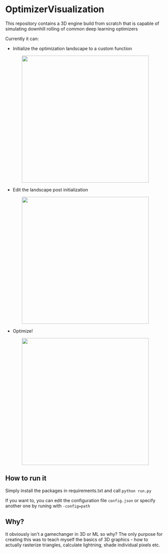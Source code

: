# OptimizerVisualization
This repository contains a 3D engine build from scratch that is capable of simulating downhill rolling of common deep learning optimizers

Currently it can:
- Initialize the optimization landscape to a custom function

 <p align="center">
<img src="https://github.com/SzymonOzog/OptimizerVisualization/assets/58388001/48144c91-032f-4e48-a438-10319b79b285"  width="400" />
 </p>

- Edit the landscape post initialization
<p align="center">
<img src="https://github.com/SzymonOzog/OptimizerVisualization/assets/58388001/64200395-3c2d-4742-a6fc-4fab36bf81be"  width="400" />
</p>

- Optimize!
<p align="center">
<img src="https://github.com/SzymonOzog/OptimizerVisualization/assets/58388001/03960d33-0a6b-4849-a9da-33e118d36ec9"  width="400" />
</p>

## How to run it
Simply install the packages in requirements.txt and call `python run.py`

If you want to, you can edit the configuration file `config.json` or specify another one by runing with `-config=path`

## Why?
It obviously isn't a gamechanger in 3D or ML so why? The only purpose for creating this was to teach myself the basics of 3D graphics - how to actually rasterize triangles, calculate lightning, shade individual pixels etc.
